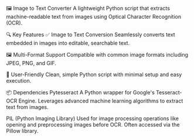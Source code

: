 🖼️ Image to Text Converter
A lightweight Python script that extracts machine-readable text from images using Optical Character Recognition (OCR).

🔍 Key Features
✅ Image to Text Conversion
Seamlessly converts text embedded in images into editable, searchable text.

🖼️ Multi-Format Support
Compatible with common image formats including JPEG, PNG, and GIF.

🚀 User-Friendly
Clean, simple Python script with minimal setup and easy execution.

📦 Dependencies
Pytesseract
A Python wrapper for Google's Tesseract-OCR Engine. Leverages advanced machine learning algorithms to extract text from images.

PIL (Python Imaging Library)
Used for image processing operations like opening and preprocessing images before OCR. Often accessed via the Pillow library.
